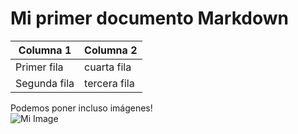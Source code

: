 # Mi primer documento Markdown

| Columna 1                                | Columna 2                               |
|------------------------------------------|-----------------------------------------|
| Primer fila                              | cuarta fila                             |
| Segunda fila                             | tercera fila                            |



Podemos poner incluso imágenes!  
![Mi Image]([/github-light/assets/images/frog100x100.jpg](https://plus.unsplash.com/premium_photo-1675435644687-562e8042b9db?fm=jpg&q=60&w=3000&ixlib=rb-4.1.0&ixid=M3wxMjA3fDB8MHxzZWFyY2h8Mnx8Y2FmJUMzJUE5fGVufDB8fDB8fHww))	
